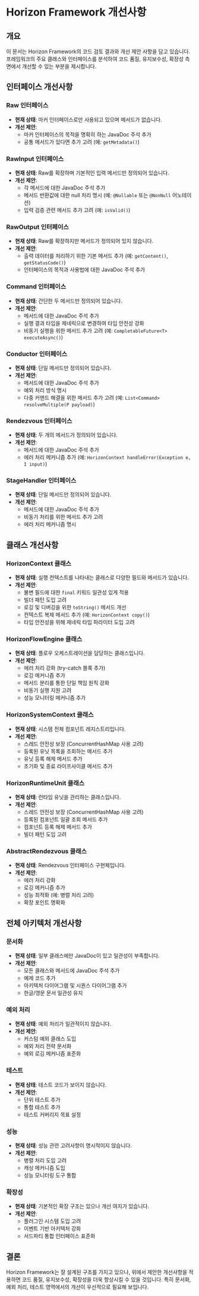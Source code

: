 # Horizon Framework 개선사항

## 개요
이 문서는 Horizon Framework의 코드 검토 결과와 개선 제안 사항을 담고 있습니다. 프레임워크의 주요 클래스와 인터페이스를 분석하여 코드 품질, 유지보수성, 확장성 측면에서 개선할 수 있는 부분을 제시합니다.

## 인터페이스 개선사항

### Raw 인터페이스
- **현재 상태**: 마커 인터페이스로만 사용되고 있으며 메서드가 없습니다.
- **개선 제안**: 
  - 마커 인터페이스의 목적을 명확히 하는 JavaDoc 주석 추가
  - 공통 메서드가 있다면 추가 고려 (예: `getMetadata()`)

### RawInput 인터페이스
- **현재 상태**: Raw를 확장하며 기본적인 입력 메서드만 정의되어 있습니다.
- **개선 제안**:
  - 각 메서드에 대한 JavaDoc 주석 추가
  - 메서드 반환값에 대한 null 처리 명시 (예: `@Nullable` 또는 `@NonNull` 어노테이션)
  - 입력 검증 관련 메서드 추가 고려 (예: `isValid()`)

### RawOutput 인터페이스
- **현재 상태**: Raw를 확장하지만 메서드가 정의되어 있지 않습니다.
- **개선 제안**:
  - 출력 데이터를 처리하기 위한 기본 메서드 추가 (예: `getContent()`, `getStatusCode()`)
  - 인터페이스의 목적과 사용법에 대한 JavaDoc 주석 추가

### Command 인터페이스
- **현재 상태**: 간단한 두 메서드만 정의되어 있습니다.
- **개선 제안**:
  - 메서드에 대한 JavaDoc 주석 추가
  - 실행 결과 타입을 제네릭으로 변경하여 타입 안전성 강화
  - 비동기 실행을 위한 메서드 추가 고려 (예: `CompletableFuture<T> executeAsync()`)

### Conductor 인터페이스
- **현재 상태**: 단일 메서드만 정의되어 있습니다.
- **개선 제안**:
  - 메서드에 대한 JavaDoc 주석 추가
  - 예외 처리 방식 명시
  - 다중 커맨드 해결을 위한 메서드 추가 고려 (예: `List<Command> resolveMultiple(P payload)`)

### Rendezvous 인터페이스
- **현재 상태**: 두 개의 메서드가 정의되어 있습니다.
- **개선 제안**:
  - 메서드에 대한 JavaDoc 주석 추가
  - 에러 처리 메커니즘 추가 (예: `HorizonContext handleError(Exception e, I input)`)

### StageHandler 인터페이스
- **현재 상태**: 단일 메서드만 정의되어 있습니다.
- **개선 제안**:
  - 메서드에 대한 JavaDoc 주석 추가
  - 비동기 처리를 위한 메서드 추가 고려
  - 에러 처리 메커니즘 명시

## 클래스 개선사항

### HorizonContext 클래스
- **현재 상태**: 실행 컨텍스트를 나타내는 클래스로 다양한 필드와 메서드가 있습니다.
- **개선 제안**:
  - 불변 필드에 대한 `final` 키워드 일관성 있게 적용
  - 빌더 패턴 도입 고려
  - 로깅 및 디버깅을 위한 `toString()` 메서드 개선
  - 컨텍스트 복제 메서드 추가 (예: `HorizonContext copy()`)
  - 타입 안전성을 위해 제네릭 타입 파라미터 도입 고려

### HorizonFlowEngine 클래스
- **현재 상태**: 플로우 오케스트레이션을 담당하는 클래스입니다.
- **개선 제안**:
  - 에러 처리 강화 (try-catch 블록 추가)
  - 로깅 메커니즘 추가
  - 메서드 분리를 통한 단일 책임 원칙 강화
  - 비동기 실행 지원 고려
  - 성능 모니터링 메커니즘 추가

### HorizonSystemContext 클래스
- **현재 상태**: 시스템 전체 컴포넌트 레지스트리입니다.
- **개선 제안**:
  - 스레드 안전성 보장 (ConcurrentHashMap 사용 고려)
  - 등록된 유닛 목록을 조회하는 메서드 추가
  - 유닛 등록 해제 메서드 추가
  - 초기화 및 종료 라이프사이클 메서드 추가

### HorizonRuntimeUnit 클래스
- **현재 상태**: 런타임 유닛을 관리하는 클래스입니다.
- **개선 제안**:
  - 스레드 안전성 보장 (ConcurrentHashMap 사용 고려)
  - 등록된 컴포넌트 일괄 조회 메서드 추가
  - 컴포넌트 등록 해제 메서드 추가
  - 빌더 패턴 도입 고려

### AbstractRendezvous 클래스
- **현재 상태**: Rendezvous 인터페이스 구현체입니다.
- **개선 제안**:
  - 에러 처리 강화
  - 로깅 메커니즘 추가
  - 성능 최적화 (예: 병렬 처리 고려)
  - 확장 포인트 명확화

## 전체 아키텍처 개선사항

### 문서화
- **현재 상태**: 일부 클래스에만 JavaDoc이 있고 일관성이 부족합니다.
- **개선 제안**:
  - 모든 클래스와 메서드에 JavaDoc 주석 추가
  - 예제 코드 추가
  - 아키텍처 다이어그램 및 시퀀스 다이어그램 추가
  - 한글/영문 문서 일관성 유지

### 예외 처리
- **현재 상태**: 예외 처리가 일관적이지 않습니다.
- **개선 제안**:
  - 커스텀 예외 클래스 도입
  - 예외 처리 전략 문서화
  - 예외 로깅 메커니즘 표준화

### 테스트
- **현재 상태**: 테스트 코드가 보이지 않습니다.
- **개선 제안**:
  - 단위 테스트 추가
  - 통합 테스트 추가
  - 테스트 커버리지 목표 설정

### 성능
- **현재 상태**: 성능 관련 고려사항이 명시적이지 않습니다.
- **개선 제안**:
  - 병렬 처리 도입 고려
  - 캐싱 메커니즘 도입
  - 성능 모니터링 도구 통합

### 확장성
- **현재 상태**: 기본적인 확장 구조는 있으나 개선 여지가 있습니다.
- **개선 제안**:
  - 플러그인 시스템 도입 고려
  - 이벤트 기반 아키텍처 강화
  - 서드파티 통합 인터페이스 표준화

## 결론
Horizon Framework는 잘 설계된 구조를 가지고 있으나, 위에서 제안한 개선사항을 적용하면 코드 품질, 유지보수성, 확장성을 더욱 향상시킬 수 있을 것입니다. 특히 문서화, 예외 처리, 테스트 영역에서의 개선이 우선적으로 필요해 보입니다.